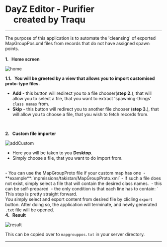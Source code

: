 # DayZ Editor - Purifier <br> &nbsp; &nbsp;  created by Traqu
___
The purpose of this application is to automate the 'cleansing' of exported MapGroupPos.xml files from records that do not have assigned spawn points.<br>
<br>
**1. &nbsp; Home screen**

![home](https://github.com/TraquPjatk/DayZ-Editor-Purifier/assets/101177758/1981735d-62a5-4bc0-976f-8a347c5802e4)

**1.1. &nbsp; You will be greeted by a view that allows you to import customised proto-type files.**
- **Add** - this button will redirect you to a file chooser(**step 2.**), that will allow you to select a file, that you want to extract 'spawning-things' `class names` from.
- **Skip** - this button will redirect you to another file chooser (**step 3.**), that will allow you to choose a file, that you wish to fetch records from.
<br>

**2. &nbsp; Custom file importer**

![addCustom](https://github.com/TraquPjatk/DayZ-Editor-Purifier/assets/101177758/f8f3c13f-65a2-4165-a932-8aafe0a99145)
 - Here you will be taken to you **Desktop**.
 - Simply choose a file, that you want to do import from.
 <br>
 - You can use the MapGroupProto file if your custom map has one
 &nbsp;- **example**:`mpmissions/takistan/MapGroupProto.xml`
 - If such a file does not exist, simply select a file that will contain the desired class names.
 &nbsp;- this can be self-prepared
 &nbsp;- the only condition is that each line has to contain: `<group name="` string at the beginning
<br>
- After you have chosen the file, you will be redirected to **step 3.**
<br>
**NOTICE!**
- Such custom file will stay in newly created directory: `` untill manualy removed.
- Files that you have imported are adding up in the process.
- They are taken into consideration each time you perform a cleanup. 
<br>


**3. &nbsp; File select & export**

![export](https://github.com/TraquPjatk/DayZ-Editor-Purifier/assets/101177758/496aa7a2-0283-4b78-b915-0bc2b110dd6c)
This step is pretty straight forward.<br>You simply select and export content from desired file by clicling `export` button.
After doing so, the application will terminate, and newly generated `.txt` file will be opened.
<br>
**4. &nbsp; Result**

![result](https://github.com/TraquPjatk/DayZ-Editor-Purifier/assets/101177758/2a4a11fe-fc00-4072-8b9f-d1c94fc037e5)

This can be copied over to `mapgrouppos.txt` in your server directory.

---